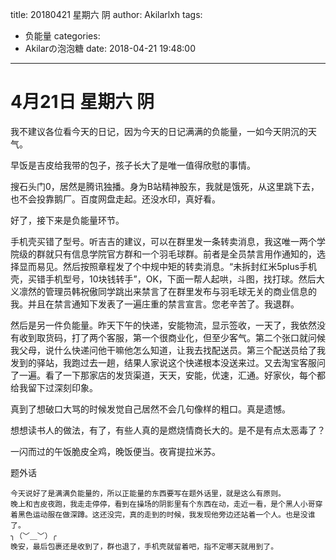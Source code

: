 title: 20180421  星期六 阴
author: Akilarlxh
tags:
  - 负能量
categories:
  - Akilarの泡泡糖
date: 2018-04-21 19:48:00
---
 # 4月21日 星期六 阴
 
我不建议各位看今天的日记，因为今天的日记满满的负能量，一如今天阴沉的天气。

早饭是吉皮给我带的包子，孩子长大了是唯一值得欣慰的事情。

搜石头门0，居然是腾讯独播。身为B站精神股东，我就是饿死，从这里跳下去，也不会投靠鹅厂。百度网盘走起。还没水印，真好看。

好了，接下来是负能量环节。

手机壳买错了型号。听吉吉的建议，可以在群里发一条转卖消息，我这唯一两个学院级的群就只有信息学院官方群和一个羽毛球群。前者是全员禁言用作通知的，选择显而易见。然后按照章程发了个中规中矩的转卖消息。“未拆封红米5plus手机壳，买错手机型号，10块钱转手”，OK，下面一帮人起哄，斗图，找打球。然后大义凛然的管理员韩祝傲同学跳出来禁言了在群里发布与羽毛球无关的商业信息的我。并且在禁言通知下发表了一遍庄重的禁言宣言。您老辛苦了。我退群。

然后是另一件负能量。昨天下午的快递，安能物流，显示签收，一天了，我依然没有收到取货码，打了两个客服，第一个很商业化，但至少客气。第二个张口就问候我父母，说什么快递问他干嘛他怎么知道，让我去找配送员。第三个配送员给了我发到的驿站，我跑过去一趟，结果人家说这个快递根本没送来过。又去淘宝客服问了一遍。看了一下那家店的发货渠道，天天，安能，优速，汇通。好家伙，每个都给我留下过深刻印象。

真到了想破口大骂的时候发觉自己居然不会几句像样的粗口。真是遗憾。

想想读书人的做法，有了，有些人真的是燃烧情商长大的。是不是有点太恶毒了？

一闪而过的午饭脆皮全鸡，晚饭便当。夜宵提拉米苏。

题外话
```
今天说好了是满满负能量的，所以正能量的东西要写在题外话里，就是这么有原则。
晚上和吉皮夜跑，我走走停停，看到在操场的阴影里有个东西在动，走近一看，是个黑人小哥穿着黑色运动服在做深蹲。这还没完，真的走到的时候，我发现他旁边还站着一个人。也是没谁了。
╮（﹀＿﹀）╭
晚安，最后包裹还是收到了，群也退了，手机壳就留着吧，指不定哪天就用到了。
```